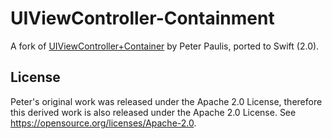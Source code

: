 # UIViewController-Containment
A fork of [UIViewController+Container](https://github.com/peterpaulis/UIViewController--Container-) by Peter Paulis, ported to Swift (2.0).

## License

Peter's original work was released under the Apache 2.0 License, therefore this derived work is also released under the Apache 2.0 License.  See https://opensource.org/licenses/Apache-2.0.
